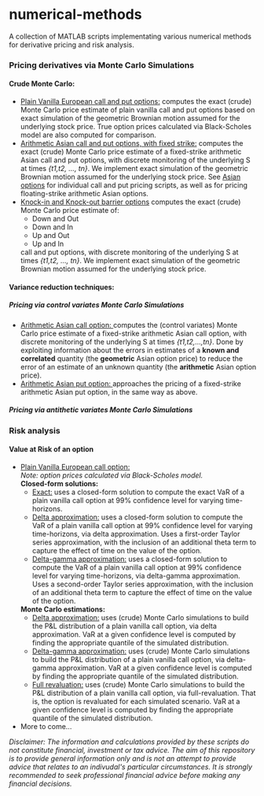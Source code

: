 # numerical-methods
A collection of MATLAB scripts implementating various numerical methods for derivative pricing and risk analysis.

<h3>Pricing derivatives via Monte Carlo Simulations</h3>
<h4>Crude Monte Carlo:</h4>
<ul>
  <li><a href=https://github.com/alexbk64/numerical-methods/blob/master/crude_MC/plain_vanilla_options/european_options/plain_vanilla_euro_callANDput.m>Plain Vanilla European call and put options:</a> computes the exact (crude) Monte Carlo price estimate of plain vanilla call and put options based on exact simulation of the geometric Brownian motion assumed for the underlying stock price. True option prices calculated via Black-Scholes model are also computed for comparison.</li>
  <li><a href=https://github.com/alexbk64/numerical-methods/blob/master/crude_MC/exotic_options/asian_options/arith_asian_fixed_strike_callANDput.m>Arithmetic Asian call and put options, with fixed strike:</a> computes the exact (crude) Monte Carlo price estimate of a fixed-strike arithmetic Asian call and put options, with discrete monitoring of the underlying S at times <i>{t1,t2, ..., tn}</i>. We implement exact simulation of the geometric Brownian motion assumed for the underlying stock price. See <a href=crude_MC/exotic_options/asian_options>Asian options</a> for individual call and put pricing scripts, as well as for pricing floating-strike arithmetic Asian options.</li>
  <li><a href=https://github.com/alexbk64/numerical-methods/blob/master/crude_MC/exotic_options/barrier_options/barrier_callANDput.m>Knock-in and Knock-out barrier options</a> computes the exact (crude) Monte Carlo price estimate of:
    <ul>
      <li>Down and Out</li>
      <li>Down and In</li>
      <li>Up and Out</li>
      <li>Up and In</li>
    </ul>
  call and put options, with discrete monitoring of the underlying S at times <i>{t1,t2, ..., tn}</i>. We implement exact simulation of the geometric Brownian motion assumed for the underlying stock price.</li>
</ul>
<h4>Variance reduction techniques:</h4>
<h5>Pricing via control variates Monte Carlo Simulations</h5>
<ul>
  <li><a href=https://github.com/alexbk64/numerical-methods/tree/master/control_variate/asian/arith_asian_call>Arithmetic Asian call option: </a> computes the (control variates) Monte Carlo price estimate of a fixed-strike arithmetic Asian call option, with discrete monitoring of the underlying S at times <i>{t1,t2,...,tn}</i>. Done by exploiting information about the errors in estimates of a <b>known and correlated</b> quantity (the <b>geometric</b> Asian option price) to reduce the error of an estimate of an unknown quantity (the <b>arithmetic</b> Asian option price).</li>
  <li><a href=https://github.com/alexbk64/numerical-methods/tree/master/control_variate/asian/arith_asian_put>Arithmetic Asian put option: </a>approaches the pricing of a fixed-strike arithmetic Asian put option, in the same way as above.</li>
</ul>
<h5>Pricing via antithetic variates Monte Carlo Simulations</h5>

<h3>Risk analysis</h3>
<h4>Value at Risk of an option</h4>
<ul>
  <li><a href=insert_here>Plain Vanilla European call option:</a> </br>
    <i>Note: option prices calculated via Black-Scholes model. </i></br>
    <b>Closed-form solutions:</b>
    <ul>
      <li><a href=insert_here>Exact:</a> uses a closed-form solution to compute the exact VaR of a plain vanilla call option at 99% confidence level for varying time-horizons.
      </li>
      <li><a href=insert_here>Delta approximation:</a> uses a closed-form solution to compute the VaR of a plain vanilla call option at 99% confidence level for varying time-horizons, via delta approximation. Uses a first-order Taylor series approximation, with the inclusion of an additional theta term to capture the effect of time on the value of the option. 
      </li>
      <li><a href=insert_here>Delta-gamma approximation:</a> uses a closed-form solution to compute the VaR of a plain vanilla call option at 99% confidence level for varying time-horizons, via delta-gamma approximation. Uses a second-order Taylor series approximation, with the inclusion of an additional theta term to capture the effect of time on the value of the option. 
      </li>
    </ul>
    <b>Monte Carlo estimations:</b>
    <ul>
      <li>
        <a href=insert_here>Delta approximation:</a> uses (crude) Monte Carlo simulations to build the P&L distribution of a plain vanilla call option, via delta approximation. VaR at a given confidence level is computed by finding the appropriate quantile of the simulated distribution. 
      </li>
      <li>
        <a href=insert_here>Delta-gamma approximation:</a> uses (crude) Monte Carlo simulations to build the P&L distribution of a plain vanilla call option, via delta-gamma approximation. VaR at a given confidence level is computed by finding the appropriate quantile of the simulated distribution. 
      </li>
      <li><a href=insert_here>Full revaluation:</a> uses (crude) Monte Carlo simulations to build the P&L distribution of a plain vanilla call option, via full-revaluation. That is, the option is revaluated for each simulated scenario. VaR at a given confidence level is computed by finding the appropriate quantile of the simulated distribution. 
      </li>
    </ul>
  </li>
  <li> More to come...</li>
</ul>

<p>
  <i>
    Disclaimer: The information and calculations provided by these scripts do not constitute financial, investment or tax advice. The aim of this repository is to provide general information only and is not an attempt to provide advice that relates to an indivudal's particular circumstances. It is strongly recommended to seek professional financial advice before making any financial decisions.
  </i>
</p>

